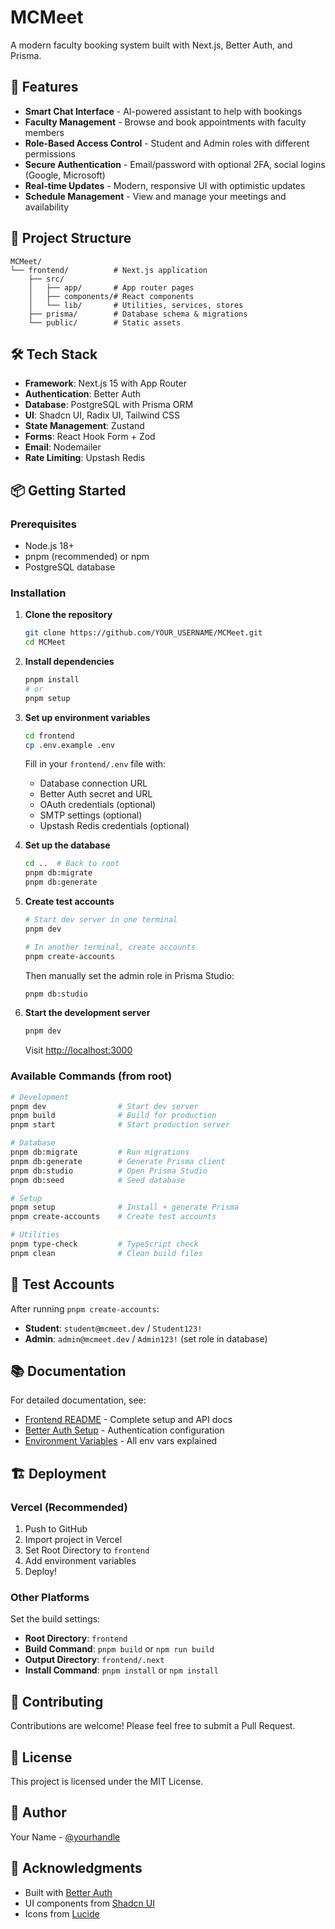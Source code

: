 # MCMeet

A modern faculty booking system built with Next.js, Better Auth, and Prisma.

## 🚀 Features

- **Smart Chat Interface** - AI-powered assistant to help with bookings
- **Faculty Management** - Browse and book appointments with faculty members
- **Role-Based Access Control** - Student and Admin roles with different permissions
- **Secure Authentication** - Email/password with optional 2FA, social logins (Google, Microsoft)
- **Real-time Updates** - Modern, responsive UI with optimistic updates
- **Schedule Management** - View and manage your meetings and availability

## 📁 Project Structure

```
MCMeet/
└── frontend/          # Next.js application
    ├── src/
    │   ├── app/       # App router pages
    │   ├── components/# React components
    │   └── lib/       # Utilities, services, stores
    ├── prisma/        # Database schema & migrations
    └── public/        # Static assets
```

## 🛠️ Tech Stack

- **Framework**: Next.js 15 with App Router
- **Authentication**: Better Auth
- **Database**: PostgreSQL with Prisma ORM
- **UI**: Shadcn UI, Radix UI, Tailwind CSS
- **State Management**: Zustand
- **Forms**: React Hook Form + Zod
- **Email**: Nodemailer
- **Rate Limiting**: Upstash Redis

## 📦 Getting Started

### Prerequisites

- Node.js 18+ 
- pnpm (recommended) or npm
- PostgreSQL database

### Installation

1. **Clone the repository**
   ```bash
   git clone https://github.com/YOUR_USERNAME/MCMeet.git
   cd MCMeet
   ```

2. **Install dependencies**
   ```bash
   pnpm install
   # or
   pnpm setup
   ```

3. **Set up environment variables**
   ```bash
   cd frontend
   cp .env.example .env
   ```
   
   Fill in your `frontend/.env` file with:
   - Database connection URL
   - Better Auth secret and URL
   - OAuth credentials (optional)
   - SMTP settings (optional)
   - Upstash Redis credentials (optional)

4. **Set up the database**
   ```bash
   cd ..  # Back to root
   pnpm db:migrate
   pnpm db:generate
   ```

5. **Create test accounts**
   ```bash
   # Start dev server in one terminal
   pnpm dev
   
   # In another terminal, create accounts
   pnpm create-accounts
   ```
   
   Then manually set the admin role in Prisma Studio:
   ```bash
   pnpm db:studio
   ```

6. **Start the development server**
   ```bash
   pnpm dev
   ```

   Visit [http://localhost:3000](http://localhost:3000)

### Available Commands (from root)

```bash
# Development
pnpm dev                # Start dev server
pnpm build              # Build for production
pnpm start              # Start production server

# Database
pnpm db:migrate         # Run migrations
pnpm db:generate        # Generate Prisma client
pnpm db:studio          # Open Prisma Studio
pnpm db:seed            # Seed database

# Setup
pnpm setup              # Install + generate Prisma
pnpm create-accounts    # Create test accounts

# Utilities
pnpm type-check         # TypeScript check
pnpm clean              # Clean build files
```

## 🔐 Test Accounts

After running `pnpm create-accounts`:

- **Student**: `student@mcmeet.dev` / `Student123!`
- **Admin**: `admin@mcmeet.dev` / `Admin123!` (set role in database)

## 📚 Documentation

For detailed documentation, see:
- [Frontend README](./frontend/README.md) - Complete setup and API docs
- [Better Auth Setup](./frontend/BETTER_AUTH_SETUP.md) - Authentication configuration
- [Environment Variables](./frontend/ENVIRONMENT_VARIABLES.md) - All env vars explained

## 🏗️ Deployment

### Vercel (Recommended)

1. Push to GitHub
2. Import project in Vercel
3. Set Root Directory to `frontend`
4. Add environment variables
5. Deploy!

### Other Platforms

Set the build settings:
- **Root Directory**: `frontend`
- **Build Command**: `pnpm build` or `npm run build`
- **Output Directory**: `frontend/.next`
- **Install Command**: `pnpm install` or `npm install`

## 🤝 Contributing

Contributions are welcome! Please feel free to submit a Pull Request.

## 📄 License

This project is licensed under the MIT License.

## 👤 Author

Your Name - [@yourhandle](https://github.com/YOUR_USERNAME)

## 🙏 Acknowledgments

- Built with [Better Auth](https://better-auth.com)
- UI components from [Shadcn UI](https://ui.shadcn.com)
- Icons from [Lucide](https://lucide.dev)


